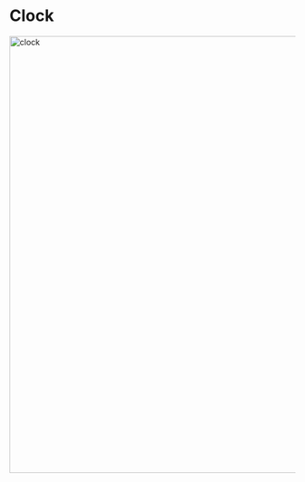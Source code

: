# Clock
<img width="770" alt="clock" src="https://user-images.githubusercontent.com/96326525/180935236-ad39c874-359a-4550-ae67-c16f1c461680.png">


